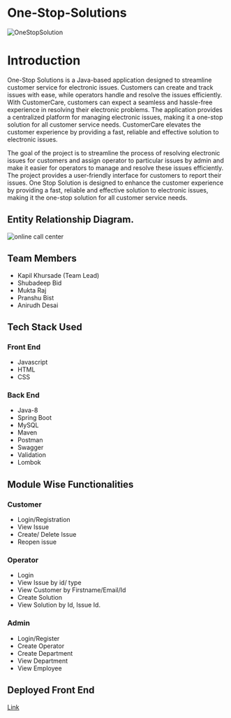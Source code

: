 # One-Stop-Solutions

![OneStopSolution](https://user-images.githubusercontent.com/107981122/214225417-3a528f1a-aca4-4d36-99bd-1262a646c460.png)

# Introduction
<p>
One-Stop Solutions is a Java-based application designed to streamline customer service for electronic issues. Customers can create and track issues with ease, while operators handle and resolve the issues efficiently. With CustomerCare, customers can expect a seamless and hassle-free experience in resolving their electronic problems. The application provides a centralized platform for managing electronic issues, making it a one-stop solution for all customer service needs. CustomerCare elevates the customer experience by providing a fast, reliable and effective solution to electronic issues.

The goal of the project is to streamline the process of resolving electronic issues for customers and assign operator to particular issues by admin and make it easier for operators to manage and resolve these issues efficiently. The project provides a user-friendly interface for customers to report their issues. One Stop Solution is designed to enhance the customer experience by providing a fast, reliable and effective solution to electronic issues, making it the one-stop solution for all customer service needs.

## Entity Relationship Diagram.

![online call center](https://user-images.githubusercontent.com/107981122/214225488-3a2427c9-e23b-4b0d-9b99-c2e357118b75.png)


## Team Members

* Kapil Khursade (Team Lead)
* Shubadeep Bid
* Mukta Raj
* Pranshu Bist
* Anirudh Desai

## Tech Stack Used

### Front End
* Javascript
* HTML
* CSS

### Back End
* Java-8
* Spring Boot
* MySQL
* Maven
* Postman
* Swagger
* Validation
* Lombok

## Module Wise Functionalities

### Customer
* Login/Registration
* View Issue
* Create/ Delete Issue
* Reopen issue

### Operator
* Login
* View Issue by id/ type
* View Customer by Firstname/Email/Id
* Create Solution
* View Solution by Id, Issue Id.

### Admin 
* Login/Register
* Create Operator
* Create Department
* View Department
* View Employee


## Deployed Front End

<a href="https://onestopsolutions.netlify.app/">Link</a>


